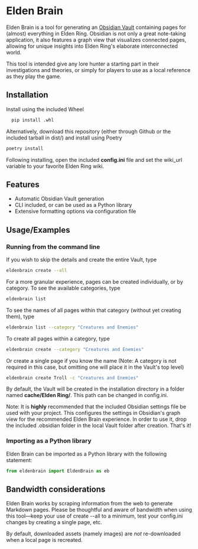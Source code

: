 
# Elden Brain

Elden Brain is a tool for generating an [Obsidian Vault](https://obsidian.md/) containing pages for (almost) everything in Elden Ring. Obsidian is not only a great note-taking application, it also features a graph view that visualizes connected pages, allowing for unique insights into Elden Ring's elaborate interconnected world.

This tool is intended give any lore hunter a starting part in their investigations and theories, or simply for players to use as a local reference as they play the game.


## Installation

Install using the included Wheel

```bash
  pip install .whl
```

Alternatively, download this repository (either through Github or the included tarball in dist/) and install using Poetry

```bash
poetry install
```

Following installing, open the included **config.ini** file and set the wiki_url variable to your favorite Elden Ring wiki.
## Features

- Automatic Obsidian Vault generation
- CLI included, or can be used as a Python library
- Extensive formatting options via configuration file


## Usage/Examples

### Running from the command line
If you wish to skip the details and create the entire Vault, type
```bash
eldenbrain create --all
```
For a more granular experience, pages can be created individually, or by category. To see the available categories, type
```bash
eldenbrain list
```
To see the names of all pages within that category (without yet creating them), type
```bash
eldenbrain list --category "Creatures and Enemies"
```
To create all pages within a category, type
```bash
eldenbrain create --category "Creatures and Enemies"
```
Or create a single page if you know the name (Note: A category is not required in this case, but omitting one will place it in the Vault's top level)
```bash
eldenbrain create Troll -c "Creatures and Enemies"
```

By default, the Vault will be created in the installation directory in a folder named **cache/Elden Ring/**. This path can be changed in config.ini.

Note: It is **highly** recommended that the included Obsidian settings file be used with your project. This configures the settings in Obsidian's graph view for the recommended Elden Brain experience. In order to use it, drop the included .obsidian folder in the local Vault folder after creation. That's it!

### Importing as a Python library

Elden Brain can be imported as a Python library with the following statement:

```python
from eldenbrain import EldenBrain as eb
```

## Bandwidth considerations

Elden Brain works by scraping information from the web to generate Markdown pages. Please be thoughtful and aware of bandwidth when using this tool—keep your use of create --all to a minimum, test your config.ini changes by creating a single page, etc.

By default, downloaded assets (namely images) are *not* re-downloaded when a local page is recreated.